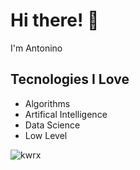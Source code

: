 # Hi there! 👋
I'm Antonino

## Tecnologies I Love
* Algorithms
* Artifical Intelligence
* Data Science
* Low Level

<p><img align="left" src="https://github-readme-stats.vercel.app/api/top-langs/?username=kwrx&layout=compact" alt="kwrx" /></p>
